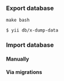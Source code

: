 ### Export database

    make bash
    
    $ yii db/x-dump-data

### Import database

#### Manually

#### Via migrations